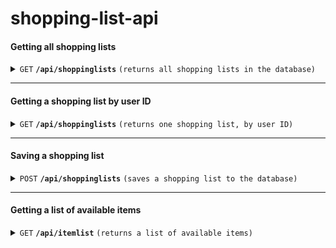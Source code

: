 # shopping-list-api

#### Getting all shopping lists

<details>
<summary><code>GET</code> <code><b>/api/shoppinglists</b></code> <code>(returns all shopping lists in the database)</code></summary>

##### Parameters
None

##### Responses
| http code | content-type       | response                                  |
| --------- | ------------------ | ----------------------------------------- |
| `200`     | `application/json` | `<userID>, <list<item>>`                               |

##### Example Call
`https://rbeerma-shoppinglist.azurewebsites.net/api/shoppinglists`

##### Example Response
 ```json
[
    {
        "userID": "cooper",
        "list": [
            {
                "id": 1,
                "name": "dog biscuits",
                "quantity": 42,
                "checked": false
            },
            {
                "id": 2,
                "name": "dog food",
                "quantity": 1,
                "checked": true
            },
            {
                "id": 3,
                "name": "Fresh Pet",
                "quantity": 1000,
                "checked": false
            },
            {
                "id": 4,
                "name": "Toys!",
                "quantity": 5,
                "checked": false
            }
        ]
    },
    {
        "userID": "rbeerma",
        "list": [
            {
                "id": 1,
                "name": "Milk",
                "quantity": 1,
                "checked": true
            },
            {
                "id": 2,
                "name": "coffee",
                "quantity": 5,
                "checked": false
            },
            {
                "id": 3,
                "name": "Donuts",
                "quantity": "13",
                "checked": true
            }
        ]
    }
]
 ```

</details>

---

#### Getting a shopping list by user ID

<details>
<summary><code>GET</code> <code><b>/api/shoppinglists</b></code> <code>(returns one shopping list, by user ID)</code></summary>

##### Parameters
userID

##### Responses
| http code | content-type       | response                                  |
| --------- | ------------------ | ----------------------------------------- |
| `200`     | `application/json` | `<list>`                               |

##### Example Call
`https://rbeerma-shoppinglist.azurewebsites.net/api/shoppinglists?userID=cooper`

##### Example Response
 ```json
[
    {
        "id": 1,
        "name": "dog biscuits",
        "quantity": 42,
        "checked": false
    },
    {
        "id": 2,
        "name": "dog food",
        "quantity": 1,
        "checked": true
    },
    {
        "id": 3,
        "name": "Fresh Pet",
        "quantity": 1000,
        "checked": false
    },
    {
        "id": 4,
        "name": "Toys!",
        "quantity": 5,
        "checked": false
    }
]
 ```

</details>

---

#### Saving a shopping list

<details>
<summary><code>POST</code> <code><b>/api/shoppinglists</b></code> <code>(saves a shopping list to the database)</code></summary>

##### Parameters
None

##### Request Body
userID: string
list: array of type 'item'
item:
  id: int
  name: string
  quantity: int
  checked: boolean

##### Example Request Body
```json
{
    "userID": "cooper",
    "list": [
        {
            "id": 1,
            "name": "dog biscuits",
            "quantity": 42,
            "checked": false
        },
        {
            "id": 2,
            "name": "dog food",
            "quantity": 1,
            "checked": true
        },
        {
            "id": 3,
            "name": "Fresh Pet",
            "quantity": 1000,
            "checked": false
        },
        {
            "id": 4,
            "name": "Toys!",
            "quantity": 5,
            "checked": false
        }
    ]
}
```

##### Responses (currently, a success response is just the MongoDB acknowledgement)
| http code | content-type       | response                                  |
| --------- | ------------------ | ----------------------------------------- |
| `200`     | `application/json` | `<acknowledgement>`                               |

##### Example Response
 ```json
{
    "acknowledged": true,
    "modifiedCount": 0,
    "upsertedId": null,
    "upsertedCount": 0,
    "matchedCount": 1
}
 ```

</details>

---

#### Getting a list of available items

<details>
<summary><code>GET</code> <code><b>/api/itemlist</b></code> <code>(returns a list of available items)</code></summary>

##### Parameters
None

##### Responses
| http code | content-type       | response                                  |
| --------- | ------------------ | ----------------------------------------- |
| `200`     | `application/json` | `<item list>`                               |

##### Example Call
`https://rbeerma-shoppinglist.azurewebsites.net/api/itemlist`

##### Example Response
```json
[
    {
        "name": "Milk"
    },
    {
        "name": "Bread"
    },
    ...
]
```
